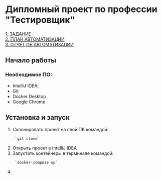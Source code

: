 # Дипломный проект по профессии "Тестировщик" #
[1. ЗАДАНИЕ](https://github.com/netology-code/qa-diploma/blob/master/README.md)  
[2. ПЛАН АВТОМАТИЗАЦИИ](https://github.com/PershikovAlex/Diplom/blob/main/documents/Plan.md)  
[3. ОТЧЕТ ОБ АВТОМАТИЗАЦИИ](https://github.com/PershikovAlex/Diplom/blob/main/documents/Summary.md)
## Начало работы ##
### Необходимое ПО:
* IntelliJ IDEA;
* Git
* Docker Desktop
* Google Chrome
## Установка и запуск ##
  1. Склонировать проект на свой ПК командой:  
     ```
      `git clone`
     ```   
  2. Открыть проект в IntelliJ IDEA  
  3. Запустить контейнеры в терминале командой:  
     ```
      `docker-compose up`
     ```
  4. 
